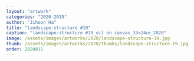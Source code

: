 ```yaml
---
layout: "artwork"
categories: "2020-2019"
author: "Jihoon Ha"
title: "landscape-structure #19"
caption: "landscape-structure #19_oil on canvas_33×24㎝_2020"
image: /assets/images/artworks/2020/landscape-structure-19.jpg
thumb: /assets/images/artworks/2020/thumbs/landscape-structure-19.jpg
order: 2020011
---
```

